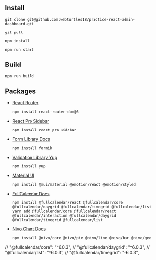 ## Install

    git clone git@github.com:webturtles18/practice-react-admin-dashboard.git
    
    git pull
    
    npm install
    
    npm run start

## Build
    npm run build

## Packages

- [React Router](https://reactrouter.com/en/main)

    ``` npm install react-router-dom@6 ```

- [React Pro Sidebar](https://github.com/azouaoui-med/react-pro-sidebar#readme)

    ``` npm install react-pro-sidebar ```

- [Form Library Docs](https://formik.org/docs/overview#installation)

    ``` npm install formik ```

- [Validation Library Yup](https://github.com/jquense/yup)

    ``` npm install yup ```

- [Material UI](https://mui.com/material-ui/getting-started/installation/)

    ``` npm install @mui/material @emotion/react @emotion/styled ```

- [FullCalendar Docs](https://fullcalendar.io/docs)

    ``` npm install @fullcalendar/react @fullcalendar/core @fullcalendar/daygrid @fullcalendar/timegrid @fullcalendar/list ```
    ``` yarn add @fullcalendar/core @fullcalendar/react @fullcalendar/interaction @fullcalendar/daygrid @fullcalendar/timegrid @fullcalendar/list ```

- [Nivo Chart Docs](https://nivo.rocks/components/)

    ``` npm install @nivo/core @nivo/pie @nivo/line @nivo/bar @nivo/geo ```


// "@fullcalendar/core": "^6.0.3",
    // "@fullcalendar/daygrid": "^6.0.3",
    // "@fullcalendar/list": "^6.0.3",
    // "@fullcalendar/timegrid": "^6.0.3",
    